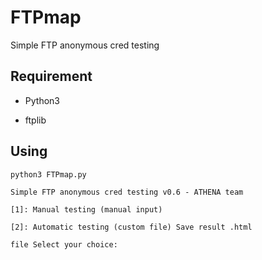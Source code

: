 # FTPmap

Simple FTP anonymous cred testing

## Requirement
* Python3

* ftplib

## Using
```
python3 FTPmap.py 

Simple FTP anonymous cred testing v0.6 - ATHENA team 

[1]: Manual testing (manual input) 

[2]: Automatic testing (custom file) Save result .html 

file Select your choice:
```
